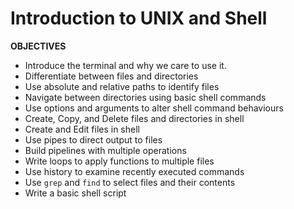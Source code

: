 # Introduction to UNIX and Shell

**OBJECTIVES**

- Introduce the terminal and why we care to use it.
- Differentiate between files and directories
- Use absolute and relative paths to identify files 
- Navigate between directories using basic shell commands
- Use options and arguments to alter shell command behaviours
- Create, Copy, and Delete files and directories in shell
- Create and Edit files in shell
- Use pipes to direct output to files
- Build pipelines with multiple operations
- Write loops to apply functions to multiple files
- Use history to examine recently executed commands
- Use `grep` and `find` to select files and their contents
- Write a basic shell script 